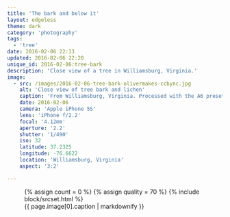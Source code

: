 ```yaml
---
title: 'The bark and below it'
layout: edgeless
theme: dark
category: 'photography'
tags:
  - 'tree'
date: 2016-02-06 22:13
updated: 2016-02-06 22:20
unique_id: 2016-02-06:tree-bark
description: 'Close view of a tree in Williamsburg, Virginia.'
image:
  - src: /images/2016-02-06-tree-bark-olivermakes-ccbync.jpg
    alt: 'Close view of tree bark and lichen'
    caption: 'From Williamsburg, Virginia. Processed with the A6 preset in [VSCO Cam](http://vsco.co/vscocam) for iOS.'
    date: 2016-02-06
    camera: 'Apple iPhone 5S'
    lens: 'iPhone f/2.2'
    focal: '4.12mm'
    aperture: '2.2'
    shutter: '1/490'
    iso: 32
    latitude: 37.2325
    longitude: -76.6622
    location: 'Williamsburg, Virginia'
    aspect: '3:2'

---
```


<figure class="image--wide">
  {% assign count = 0 %}
  {% assign quality = 70 %}
  {% include block/srcset.html %}
  <figcaption>{{ page.image[0].caption | markdownify }}</figcaption>
</figure>
